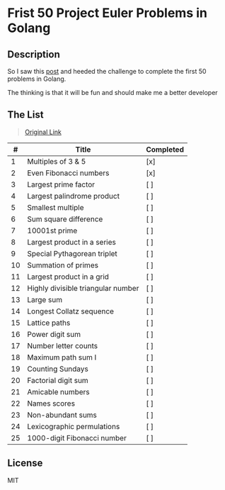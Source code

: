 # Frist 50 Project Euler Problems in Golang

## Description

So I saw this [post](https://blog.usejournal.com/consider-yourself-a-developer-you-should-solve-the-project-euler-problems-ed8d13397c9c)
and heeded the challenge to complete the first 50 problems in Golang.

The thinking is that it will be fun and should make me a better developer

## The List

> [Original Link](https://projecteuler.net/archives)

| #   | Title                              | Completed |
| --- | ---------------------------------- | --------- |
| 1   | Multiples of 3 & 5                 | [x]       |
| 2   | Even Fibonacci numbers             | [x]       |
| 3   | Largest prime factor               | [ ]       |
| 4   | Largest palindrome product         | [ ]       |
| 5   | Smallest multiple                  | [ ]       |
| 6   | Sum square difference              | [ ]       |
| 7   | 10001st prime                      | [ ]       |
| 8   | Largest product in a series        | [ ]       |
| 9   | Special Pythagorean triplet        | [ ]       |
| 10  | Summation of primes                | [ ]       |
| 11  | Largest product in a grid          | [ ]       |
| 12  | Highly divisible triangular number | [ ]       |
| 13  | Large sum                          | [ ]       |
| 14  | Longest Collatz sequence           | [ ]       |
| 15  | Lattice paths                      | [ ]       |
| 16  | Power digit sum                    | [ ]       |
| 17  | Number letter counts               | [ ]       |
| 18  | Maximum path sum I                 | [ ]       |
| 19  | Counting Sundays                   | [ ]       |
| 20  | Factorial digit sum                | [ ]       |
| 21  | Amicable numbers                   | [ ]       |
| 22  | Names scores                       | [ ]       |
| 23  | Non-abundant sums                  | [ ]       |
| 24  | Lexicographic permulations         | [ ]       |
| 25  | 1000-digit Fibonacci number        | [ ]       |

## License

MIT
